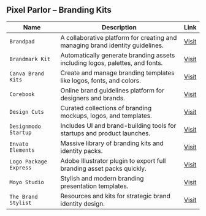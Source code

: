 ## Pixel Parlor – Branding Kits

| **Name**              | **Description**                                                                 | **Link** |
|-----------------------|----------------------------------------------------------------------------------|----------|
| `Brandpad`            | A collaborative platform for creating and managing brand identity guidelines.  | [Visit](https://brandpad.io/) |
| `Brandmark Kit`       | Automatically generate branding assets including logos, palettes, and fonts.   | [Visit](https://brandmark.io/brand-kit) |
| `Canva Brand Kits`    | Create and manage branding templates like logos, fonts, and colors.             | [Visit](https://www.canva.com/brand/) |
| `Corebook`            | Online brand guidelines platform for designers and brands.                      | [Visit](https://corebook.io/) |
| `Design Cuts`         | Curated collections of branding mockups, logos, and templates.                  | [Visit](https://www.designcuts.com/) |
| `Designmodo Startup`  | Includes UI and brand-building tools for startups and product launches.         | [Visit](https://designmodo.com/startup/) |
| `Envato Elements`     | Massive library of branding kits and identity packs.                            | [Visit](https://elements.envato.com/branding-kits) |
| `Logo Package Express`| Adobe Illustrator plugin to export full branding asset packs quickly.           | [Visit](https://logopackage.com/) |
| `Moyo Studio`         | Stylish and modern branding presentation templates.                             | [Visit](https://www.moyo-studio.com/) |
| `The Brand Stylist`   | Resources and kits for strategic brand identity design.                         | [Visit](https://thebrandstylist.com/) |
